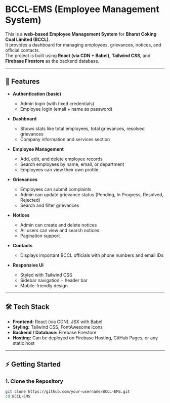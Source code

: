 # BCCL-EMS (Employee Management System)

This is a **web-based Employee Management System** for **Bharat Coking Coal Limited (BCCL)**.  
It provides a dashboard for managing employees, grievances, notices, and official contacts.  
The project is built using **React (via CDN + Babel)**, **Tailwind CSS**, and **Firebase Firestore** as the backend database.

---

## 🚀 Features

- **Authentication (basic)**
  - Admin login (with fixed credentials)
  - Employee login (email + name as password)

- **Dashboard**
  - Shows stats like total employees, total grievances, resolved grievances
  - Company information and services section

- **Employee Management**
  - Add, edit, and delete employee records
  - Search employees by name, email, or department
  - Employees can view their own profile

- **Grievances**
  - Employees can submit complaints
  - Admin can update grievance status (Pending, In Progress, Resolved, Rejected)
  - Search and filter grievances

- **Notices**
  - Admin can create and delete notices
  - All users can view and search notices
  - Pagination support

- **Contacts**
  - Displays important BCCL officials with phone numbers and email IDs

- **Responsive UI**
  - Styled with Tailwind CSS
  - Sidebar navigation + header bar
  - Mobile-friendly design

---

## 🛠️ Tech Stack

- **Frontend:** React (via CDN), JSX with Babel
- **Styling:** Tailwind CSS, FontAwesome icons
- **Backend / Database:** Firebase Firestore
- **Hosting:** Can be deployed on Firebase Hosting, GitHub Pages, or any static host

---

## ⚡ Getting Started

### 1. Clone the Repository
```bash
git clone https://github.com/your-username/BCCL-EMS.git
cd BCCL-EMS